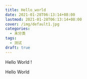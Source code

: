 ```yaml
---
title: Hello_world
date: 2021-01-28T06:13:14+08:00
lastmod: 2021-01-28T06:13:14+08:00
cover: /img/default1.jpg
categories:
  - 未分类
tags:
  - 测试
draft: true
---
```


Hello World !

<!--more-->

Hello World
